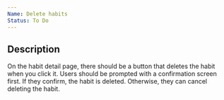 ```yaml
---
Name: Delete habits
Status: To Do
---
```


## Description

On the habit detail page, there should be a button that deletes the habit when you click it. Users should be prompted with a confirmation screen first. If they confirm, the habit is deleted. Otherwise, they can cancel deleting the habit. 

